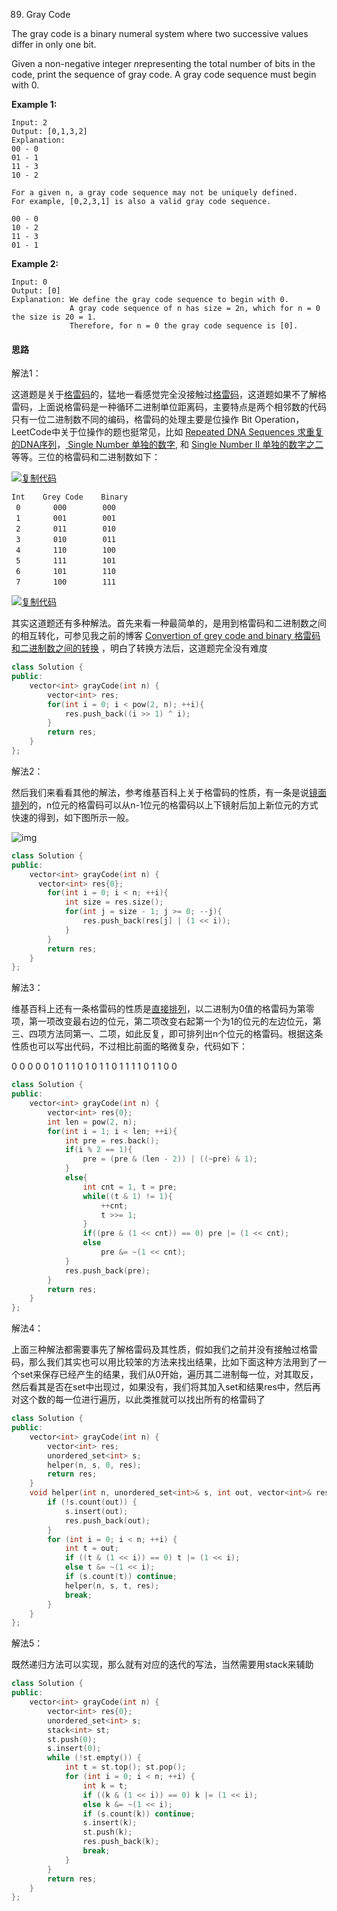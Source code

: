 89. Gray Code

The gray code is a binary numeral system where two successive values differ in only one bit.

Given a non-negative integer *n*representing the total number of bits in the code, print the sequence of gray code. A gray code sequence must begin with 0.

**Example 1:**

```
Input: 2
Output: [0,1,3,2]
Explanation:
00 - 0
01 - 1
11 - 3
10 - 2

For a given n, a gray code sequence may not be uniquely defined.
For example, [0,2,3,1] is also a valid gray code sequence.

00 - 0
10 - 2
11 - 3
01 - 1
```

**Example 2:**

```
Input: 0
Output: [0]
Explanation: We define the gray code sequence to begin with 0.
             A gray code sequence of n has size = 2n, which for n = 0 the size is 20 = 1.
             Therefore, for n = 0 the gray code sequence is [0].
```

#### 思路

解法1：

这道题是关于[格雷码](http://zh.wikipedia.org/wiki/%E6%A0%BC%E9%9B%B7%E7%A0%81)的，猛地一看感觉完全没接触过[格雷码](http://zh.wikipedia.org/wiki/%E6%A0%BC%E9%9B%B7%E7%A0%81)，这道题如果不了解格雷码，上面说格雷码是一种循环二进制单位距离码，主要特点是两个相邻数的代码只有一位二进制数不同的编码，格雷码的处理主要是位操作 Bit Operation，LeetCode中关于位操作的题也挺常见，比如 [Repeated DNA Sequences 求重复的DNA序列](http://www.cnblogs.com/grandyang/p/4284205.html)，[ Single Number 单独的数字](http://www.cnblogs.com/grandyang/p/4130577.html), 和 [ Single Number II 单独的数字之二](http://www.cnblogs.com/grandyang/p/4263927.html) 等等。三位的格雷码和二进制数如下：

 

[![复制代码](http://common.cnblogs.com/images/copycode.gif)](javascript:void(0);)

```
Int    Grey Code    Binary
 0  　　  000        000
 1  　　  001        001
 2   　 　011        010
 3   　 　010        011
 4   　 　110        100
 5   　 　111        101
 6   　 　101        110
 7   　　 100        111
```

[![复制代码](http://common.cnblogs.com/images/copycode.gif)](javascript:void(0);)

 

其实这道题还有多种解法。首先来看一种最简单的，是用到格雷码和二进制数之间的相互转化，可参见我之前的博客 [Convertion of grey code and binary 格雷码和二进制数之间的转换](http://www.cnblogs.com/grandyang/p/4315607.html) ，明白了转换方法后，这道题完全没有难度

```c++
class Solution {
public:
    vector<int> grayCode(int n) {
        vector<int> res;
        for(int i = 0; i < pow(2, n); ++i){
            res.push_back((i >> 1) ^ i);
        }
        return res;
    }
};
```

解法2：

然后我们来看看其他的解法，参考维基百科上关于格雷码的性质，有一条是说[镜面排列](http://zh.wikipedia.org/wiki/%E6%A0%BC%E9%9B%B7%E7%A0%81)的，n位元的格雷码可以从n-1位元的格雷码以上下镜射后加上新位元的方式快速的得到，如下图所示一般。

![img](http://upload.wikimedia.org/wikipedia/commons/thumb/c/c1/Binary-reflected_Gray_code_construction.svg/250px-Binary-reflected_Gray_code_construction.svg.png)



```c++
class Solution {
public:
    vector<int> grayCode(int n) {
      vector<int> res{0};
        for(int i = 0; i < n; ++i){
            int size = res.size();
            for(int j = size - 1; j >= 0; --j){
                res.push_back(res[j] | (1 << i));
            }
        }
        return res;
    }
};
```

解法3：

维基百科上还有一条格雷码的性质是[直接排列](http://zh.wikipedia.org/wiki/%E6%A0%BC%E9%9B%B7%E7%A0%81)，以二进制为0值的格雷码为第零项，第一项改变最右边的位元，第二项改变右起第一个为1的位元的左边位元，第三、四项方法同第一、二项，如此反复，即可排列出n个位元的格雷码。根据这条性质也可以写出代码，不过相比前面的略微复杂，代码如下：

0 0 0
0 0 1
0 1 1
0 1 0
1 1 0
1 1 1
1 0 1
1 0 0

```c++
class Solution {
public:
    vector<int> grayCode(int n) {
        vector<int> res{0};
        int len = pow(2, n);
        for(int i = 1; i < len; ++i){
            int pre = res.back();
            if(i % 2 == 1){
                pre = (pre & (len - 2)) | ((~pre) & 1);
            }
            else{
                int cnt = 1, t = pre;
                while((t & 1) != 1){
                    ++cnt;
                    t >>= 1;
                }
                if((pre & (1 << cnt)) == 0) pre |= (1 << cnt);
                else
                    pre &= ~(1 << cnt);
            }
            res.push_back(pre);
        }
        return res;
    }
};
```

解法4：

上面三种解法都需要事先了解格雷码及其性质，假如我们之前并没有接触过格雷码，那么我们其实也可以用比较笨的方法来找出结果，比如下面这种方法用到了一个set来保存已经产生的结果，我们从0开始，遍历其二进制每一位，对其取反，然后看其是否在set中出现过，如果没有，我们将其加入set和结果res中，然后再对这个数的每一位进行遍历，以此类推就可以找出所有的格雷码了

```c++
class Solution {
public:
    vector<int> grayCode(int n) {
        vector<int> res;
        unordered_set<int> s;
        helper(n, s, 0, res);
        return res;
    }
    void helper(int n, unordered_set<int>& s, int out, vector<int>& res) {
        if (!s.count(out)) {
            s.insert(out);
            res.push_back(out);
        }
        for (int i = 0; i < n; ++i) {
            int t = out;
            if ((t & (1 << i)) == 0) t |= (1 << i);
            else t &= ~(1 << i);
            if (s.count(t)) continue;
            helper(n, s, t, res);
            break;
        }
    }
};
```

解法5：

既然递归方法可以实现，那么就有对应的迭代的写法，当然需要用stack来辅助

```c++
class Solution {
public:
    vector<int> grayCode(int n) {
        vector<int> res{0};
        unordered_set<int> s;
        stack<int> st;
        st.push(0);
        s.insert(0);
        while (!st.empty()) {
            int t = st.top(); st.pop();
            for (int i = 0; i < n; ++i) {
                int k = t;
                if ((k & (1 << i)) == 0) k |= (1 << i);
                else k &= ~(1 << i);
                if (s.count(k)) continue;
                s.insert(k);
                st.push(k);
                res.push_back(k);
                break;
            }
        }
        return res;
    }
};
```

